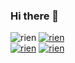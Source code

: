### Hi there 👋

<img src="https://discord.c99.nl/widget/theme-2/885815268914393139.png" alt="rien"/>
<a href=""><img src="https://github-readme-streak-stats.herokuapp.com/?user=over2genie87&theme=tokyonight&hide_border=true" alt="rien"/></a><br>
<a href=""><img src="https://img.shields.io/github/stars/over2genie87?color=%23fec319&style=for-the-badge" alt="rien"/></a>
<a href=""><img src="https://img.shields.io/github/followers/over2genie87?color=947cea&style=for-the-badge" alt="rien"/></a>
